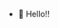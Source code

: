 - 👋 Hello!!

<!---
Tomoaki2027/Tomoaki2027 is a ✨ special ✨ repository because its `README.md` (this file) appears on your GitHub profile.
You can click the Preview link to take a look at your changes.
--->
